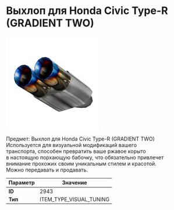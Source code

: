 # Выхлоп для Honda Civic Type-R (GRADIENT TWO)

![Item Image](../img/2943.webp?raw=true)

Предмет: Выхлоп для Honda Civic Type-R (GRADIENT TWO)<br>Используется для визуальной модификаций вашего<br>транспорта, способен превратить ваше ржавое корыто<br>в настоящую порхающую бабочку, что обязательно привлечет<br>внимание прохожих своим уникальным стилем и красотой.<br>Можно передавать и продавать.


| Параметр | Значение |
|----------|----------|
| **ID** | 2943 |
| **Тип** | ITEM_TYPE_VISUAL_TUNING |

